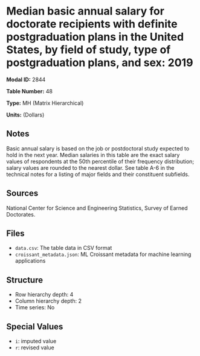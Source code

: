 # Median basic annual salary for doctorate recipients with definite postgraduation plans in the United States, by field of study, type of postgraduation plans, and sex: 2019

**Modal ID:** 2844

**Table Number:** 48

**Type:** MH (Matrix Hierarchical)

**Units:** (Dollars)

## Notes

Basic annual salary is based on the job or postdoctoral study expected to hold in the next year. Median salaries in this table are the exact salary values of respondents at the 50th percentile of their frequency distribution; salary values are rounded to the nearest dollar. See table A-6 in the technical notes for a listing of major fields and their constituent subfields.

## Sources

National Center for Science and Engineering Statistics, Survey of Earned Doctorates.

## Files

- `data.csv`: The table data in CSV format
- `croissant_metadata.json`: ML Croissant metadata for machine learning applications

## Structure

- Row hierarchy depth: 4
- Column hierarchy depth: 2
- Time series: No

## Special Values

- `i`: imputed value
- `r`: revised value
